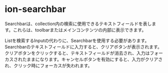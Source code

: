 # ion-searchbar

Searchbarは、collection内の検索に使用できるテキストフィールドを表します。これらは、toolbarまたはメインコンテンツの内部に表示できます。

Listを検索するInputの代わりに、Searchbarを使用する必要があります。Searchbarのテキストフィールドに入力すると、クリアボタンが表示されます。クリアボタンをクリックすると、テキストフィールドが消去され、入力はフォーカスされたままになります。キャンセルボタンを有効にすると、入力がクリアされ、クリック時にフォーカスが失われます。


